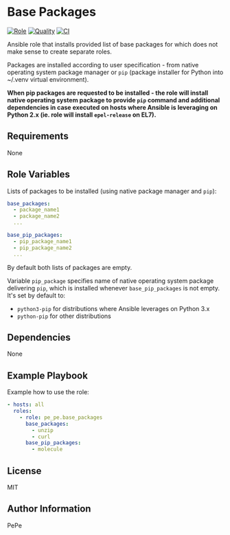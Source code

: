 Base Packages
=========

[![Role](https://img.shields.io/ansible/role/56274.svg)](https://galaxy.ansible.com/pe_pe/base_packages/)
[![Quality](https://img.shields.io/ansible/quality/56274.svg)](https://galaxy.ansible.com/pe_pe/base_packages/)
[![CI](https://github.com/pe-pe/ansible_role_base_packages/workflows/CI/badge.svg)](https://github.com/pe-pe/ansible_role_base_packages/actions)

Ansible role that installs provided list of base packages for which does not make sense to create separate roles.

Packages are installed according to user specification - from native operating system package manager or `pip` (package installer for Python into ~/.venv virtual environment).

**When pip packages are requested to be installed - the role will install native operating system package to provide `pip` command and additional dependencies in case executed on hosts where Ansible is leveraging on Python 2.x (ie. role will install `epel-release` on EL7).**

Requirements
------------

None

Role Variables
--------------

Lists of packages to be installed (using native package manager and `pip`):
```yaml
base_packages:
  - package_name1
  - package_name2
  ...

base_pip_packages:
  - pip_package_name1
  - pip_package_name2
  ...
```
By default both lists of packages are empty.

Variable `pip_package` specifies name of native operating system package delivering `pip`, which is installed whenever `base_pip_packages` is not empty. It's set by default to:
- `python3-pip` for distributions where Ansible leverages on Python 3.x
- `python-pip` for other distributions


Dependencies
------------

None

Example Playbook
----------------

Example how to use the role:

```yaml
- hosts: all
  roles:
    - role: pe_pe.base_packages
      base_packages:
        - unzip
        - curl
      base_pip_packages:
        - molecule
```

License
-------

MIT

Author Information
------------------

PePe
